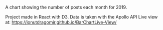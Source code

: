 A chart showing the number of posts each month for 2019.

Project made in React with D3. Data is taken with the Apollo API
Live view at:   https://ionutdragomir.github.io/BarChartLive-View/
